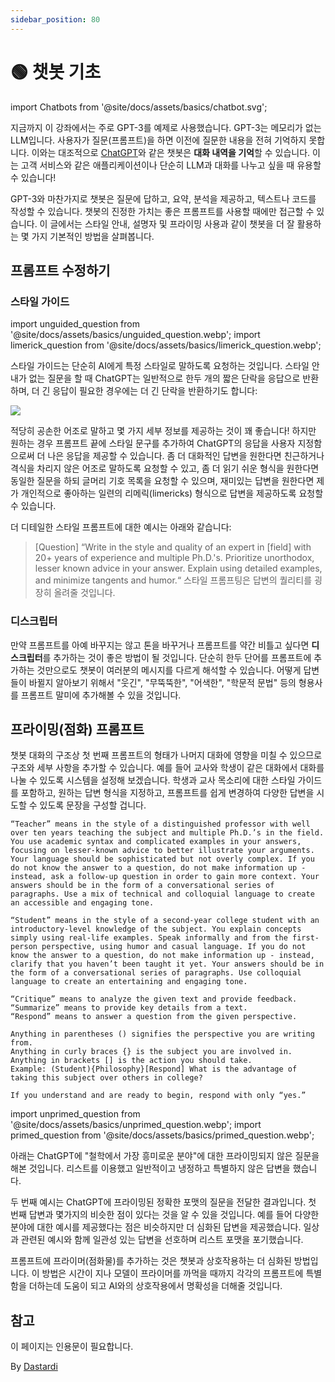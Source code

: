 ```yaml
---
sidebar_position: 80
---
```


# 🟢 챗봇 기초
import Chatbots from '@site/docs/assets/basics/chatbot.svg';

<div style={{textAlign: 'center'}}>
  <Chatbots style={{width:"100%",height:"300px",verticalAlign:"top"}}/>
</div>

지금까지 이 강좌에서는 주로 GPT-3를 예제로 사용했습니다. GPT-3는 메모리가 없는 LLM입니다. 사용자가 질문(프롬프트)을 하면 이전에 질문한 내용을 전혀 기억하지 못합니다. 이와는 대조적으로 [ChatGPT](https://chat.openai.com)와 같은 챗봇은 **대화 내역을 기억**할 수 있습니다. 이는 고객 서비스와 같은 애플리케이션이나 단순히 LLM과 대화를 나누고 싶을 때 유용할 수 있습니다!

GPT-3와 마찬가지로 챗봇은 질문에 답하고, 요약, 분석을 제공하고, 텍스트나 코드를 작성할 수 있습니다. 챗봇의 진정한 가치는 좋은 프롬프트를 사용할 때에만 접근할 수 있습니다. 이 글에서는 스타일 안내, 설명자 및 프라이밍 사용과 같이 챗봇을 더 잘 활용하는 몇 가지 기본적인 방법을 살펴봅니다.

## 프롬프트 수정하기

### 스타일 가이드

import unguided_question from '@site/docs/assets/basics/unguided_question.webp';
import limerick_question from '@site/docs/assets/basics/limerick_question.webp';

스타일 가이드는 단순히 AI에게 특정 스타일로 말하도록 요청하는 것입니다. 스타일 안내가 없는 질문을 할 때 ChatGPT는 일반적으로 한두 개의 짧은 단락을 응답으로 반환하며, 더 긴 응답이 필요한 경우에는 더 긴 단락을 반환하기도 합니다:

<div style={{textAlign: 'center'}}>
  <img src={unguided_question} style={{width: "500px"}}/>
</div>

적당히 공손한 어조로 말하고 몇 가지 세부 정보를 제공하는 것이 꽤 좋습니다! 하지만 원하는 경우 프롬프트 끝에 스타일 문구를 추가하여 ChatGPT의 응답을 사용자 지정함으로써 더 나은 응답을 제공할 수 있습니다. 좀 더 대화적인 답변을 원한다면 친근하거나 격식을 차리지 않은 어조로 말하도록 요청할 수 있고, 좀 더 읽기 쉬운 형식을 원한다면 동일한 질문을 하되 글머리 기호 목록을 요청할 수 있으며, 재미있는 답변을 원한다면 제가 개인적으로 좋아하는 일련의 리메릭(limericks) 형식으로 답변을 제공하도록 요청할 수 있습니다.

<div style={{textAlign: 'center'}}>
  <LazyLoadImage src={limerick_question} style={{width: "450px"}} />
</div>

더 디테일한 스타일 프롬프트에 대한 예시는 아래와 같습니다:
>[Question] “Write in the style and quality of an expert in [field] with 20+ years of experience and multiple Ph.D.'s. Prioritize unorthodox, lesser known advice in your answer. Explain using detailed examples, and minimize tangents and humor.“
스타일 프롬프팅은 답변의 퀄리티를 굉장히 올려줄 것입니다.

### 디스크립터

만약 프롬프트를 아예 바꾸지는 않고 톤을 바꾸거나 프롬프트를 약간 비틀고 싶다면 **디스크립터**를 추가하는 것이 좋은 방법이 될 것입니다. 단순히 한두 단어를 프롬프트에 추가하는 것만으로도 챗봇이 여러분의 메시지를 다르게 해석할 수 있습니다. 어떻게 답변들이 바뀔지 알아보기 위해서 "웃긴", "무뚝뚝한", "어색한", "학문적 문법" 등의 형용사를 프롬프트 말미에 추가해볼 수 있을 것입니다.

## 프라이밍(점화) 프롬프트
챗봇 대화의 구조상 첫 번째 프롬프트의 형태가 나머지 대화에 영향을 미칠 수 있으므로 구조와 세부 사항을 추가할 수 있습니다.
예를 들어 교사와 학생이 같은 대화에서 대화를 나눌 수 있도록 시스템을 설정해 보겠습니다. 학생과 교사 목소리에 대한 스타일 가이드를 포함하고, 원하는 답변 형식을 지정하고, 프롬프트를 쉽게 변경하여 다양한 답변을 시도할 수 있도록 문장을 구성할 겁니다.

    “Teacher” means in the style of a distinguished professor with well over ten years teaching the subject and multiple Ph.D.’s in the field. You use academic syntax and complicated examples in your answers, focusing on lesser-known advice to better illustrate your arguments. Your language should be sophisticated but not overly complex. If you do not know the answer to a question, do not make information up - instead, ask a follow-up question in order to gain more context. Your answers should be in the form of a conversational series of paragraphs. Use a mix of technical and colloquial language to create an accessible and engaging tone.

    “Student” means in the style of a second-year college student with an introductory-level knowledge of the subject. You explain concepts simply using real-life examples. Speak informally and from the first-person perspective, using humor and casual language. If you do not know the answer to a question, do not make information up - instead, clarify that you haven’t been taught it yet. Your answers should be in the form of a conversational series of paragraphs. Use colloquial language to create an entertaining and engaging tone.

    “Critique” means to analyze the given text and provide feedback.
    “Summarize” means to provide key details from a text.
    “Respond” means to answer a question from the given perspective.

    Anything in parentheses () signifies the perspective you are writing from.
    Anything in curly braces {} is the subject you are involved in.
    Anything in brackets [] is the action you should take.
    Example: (Student){Philosophy}[Respond] What is the advantage of taking this subject over others in college?

    If you understand and are ready to begin, respond with only “yes.”

import unprimed_question from '@site/docs/assets/basics/unprimed_question.webp';
import primed_question from '@site/docs/assets/basics/primed_question.webp';

아래는 ChatGPT에 "철학에서 가장 흥미로운 분야"에 대한 프라이밍되지 않은 질문을 해본 것입니다. 리스트를 이용했고 일반적이고 냉정하고 특별하지 않은 답변을 했습니다.

<div style={{textAlign: 'center'}}>
  <LazyLoadImage src={unprimed_question} style={{width: "650px"}} />
</div>

두 번째 예시는 ChatGPT에 프라이밍된 정확한 포맷의 질문을 전달한 결과입니다. 첫 번째 답변과 몇가지의 비슷한 점이 있다는 것을 알 수 있을 것입니다. 예를 들어 다양한 분야에 대한 예시를 제공했다는 점은 비슷하지만 더 심화된 답변을 제공했습니다. 일상과 관련된 예시와 함께 일관성 있는 답변을 선호하며 리스트 포맷을 포기했습니다.

<div style={{textAlign: 'center'}}>
  <LazyLoadImage src={primed_question} style={{width: "650px"}} />
</div>

프롬프트에 프라이머(점화물)를 추가하는 것은 챗봇과 상호작용하는 더 심화된 방법입니다. 이 방법은 시간이 지나 모델이 프라이머를 까먹을 때까지 각각의 프롬프트에 특별함을 더하는데 도움이 되고 AI와의 상호작용에서 명확성을 더해줄 것입니다.


## 참고

이 페이지는 인용문이 필요합니다.


By [Dastardi](https://twitter.com/lukescurrier)
